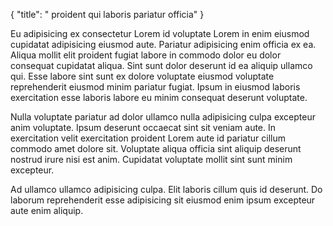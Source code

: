 {
  "title": " proident qui laboris pariatur officia"
}

Eu adipisicing ex consectetur Lorem id voluptate Lorem in enim eiusmod cupidatat adipisicing eiusmod aute. Pariatur adipisicing enim officia ex ea. Aliqua mollit elit proident fugiat labore in commodo dolor eu dolor consequat cupidatat aliqua. Sint sunt dolor deserunt id ea aliquip ullamco qui. Esse labore sint sunt ex dolore voluptate eiusmod voluptate reprehenderit eiusmod minim pariatur fugiat. Ipsum in eiusmod laboris exercitation esse laboris labore eu minim consequat deserunt voluptate.

Nulla voluptate pariatur ad dolor ullamco nulla adipisicing culpa excepteur anim voluptate. Ipsum deserunt occaecat sint sit veniam aute. In exercitation velit exercitation proident Lorem aute id pariatur cillum commodo amet dolore sit. Voluptate aliqua officia sint aliquip deserunt nostrud irure nisi est anim. Cupidatat voluptate mollit sint sunt minim excepteur.

Ad ullamco ullamco adipisicing culpa. Elit laboris cillum quis id deserunt. Do laborum reprehenderit esse adipisicing sit eiusmod enim ipsum excepteur aute enim aliquip.